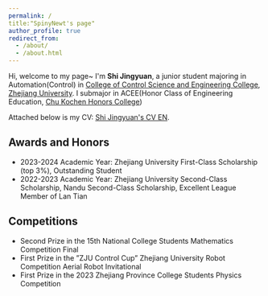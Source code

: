 ```yaml
---
permalink: /
title:"SpinyNewt's page"
author_profile: true
redirect_from: 
  - /about/
  - /about.html
---
```


Hi, welcome to my page~ I'm **Shi Jingyuan**, a junior student majoring in Automation(Control) in [College of Control Science and Engineering College](https://cse.zju.edu.cn/), [Zhejiang University](https://www.zju.edu.cn/). I submajor in ACEE(Honor Class of Engineering Education, [Chu Kochen Honors College](https://ckc.zju.edu.cn/))

Attached below is my CV: [Shi Jingyuan's CV EN](../files/Resume_EN.pdf).

## Awards and Honors
* 2023-2024 Academic Year: Zhejiang University First-Class Scholarship (top 3%), Outstanding Student
* 2022-2023 Academic Year: Zhejiang University Second-Class Scholarship, Nandu Second-Class Scholarship, Excellent League Member of Lan Tian
## Competitions
* Second Prize in the 15th National College Students Mathematics Competition Final
* First Prize in the ”ZJU Control Cup” Zhejiang University Robot Competition Aerial Robot Invitational
* First Prize in the 2023 Zhejiang Province College Students Physics Competition
